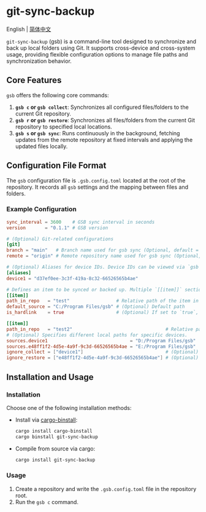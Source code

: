 # git-sync-backup

English | [简体中文](./README-zh_CN.md)

`git-sync-backup` (gsb) is a command-line tool designed to synchronize and back up local folders using Git. It supports cross-device and cross-system usage, providing flexible configuration options to manage file paths and synchronization behavior.

## Core Features

`gsb` offers the following core commands:

1.  **`gsb c` or `gsb collect`**: Synchronizes all configured files/folders to the current Git repository.
2.  **`gsb r` or `gsb restore`**: Synchronizes all files/folders from the current Git repository to specified local locations.
3.  **`gsb s` or `gsb sync`**: Runs continuously in the background, fetching updates from the remote repository at fixed intervals and applying the updated files locally.

## Configuration File Format

The `gsb` configuration file is `.gsb.config.toml` located at the root of the repository. It records all `gsb` settings and the mapping between files and folders.

### Example Configuration

```toml
sync_interval = 3600    # GSB sync interval in seconds
version       = "0.1.1" # GSB version

# (Optional) Git-related configurations
[git]
branch = "main"   # Branch name used for gsb sync (Optional, default = "main")
remote = "origin" # Remote repository name used for gsb sync (Optional, default = "origin")

# (Optional) Aliases for device IDs. Device IDs can be viewed via `gsb d` or `gsb device`.
[aliases]
device1 = "d37ef0ee-3c3f-419a-8c32-66526565b4ae"

# Defines an item to be synced or backed up. Multiple `[[item]]` sections can be added.
[[item]]
path_in_repo   = "test"                 # Relative path of the item in the repository
default_source = "C:/Program Files/gsb" # (Optional) Default path
is_hardlink    = true                   # (Optional) If set to `true`, indicates files in the repository are hard-linked to the `path` location. These files won't be processed during `collect` and `restore`. Cannot be used for folders.

[[item]]
path_in_repo   = "test2"                                  # Relative path of the item in the repository
# (Optional) Specifies different local paths for specific devices.
sources.device1                              = "D:/Program Files/gsb"
sources.e48ff1f2-4d5e-4a9f-9c3d-66526565b4ae = "E:/Program Files/gsb"
ignore_collect = ["device1"]                              # (Optional) Devices excluded from `collect` operation for this item
ignore_restore = ["e48ff1f2-4d5e-4a9f-9c3d-66526565b4ae"] # (Optional) Devices excluded from `restore` operation for this item
```

## Installation and Usage

### Installation

Choose one of the following installation methods:

- Install via [cargo-binstall](https://github.com/cargo-bins/cargo-binstall):
  ```bash
  cargo install cargo-binstall
  cargo binstall git-sync-backup
  ```
- Compile from source via cargo:
  ```bash
  cargo install git-sync-backup
  ```

### Usage

1. Create a repository and write the `.gsb.config.toml` file in the repository root.
2. Run the `gsb c` command.
